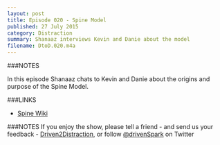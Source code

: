 ```yaml
---
layout: post
title: Episode 020 - Spine Model
published: 27 July 2015
category: Distraction
summary: Shanaaz interviews Kevin and Danie about the model
filename: DtoD.020.m4a
---
```


###NOTES

In this episode Shanaaz chats to Kevin and Danie about the origins and purpose of the Spine Model.


###LINKS

* [Spine Wiki](http://spine.wiki)
  
###NOTES
If you enjoy the show, please tell a friend - and send us your feedback - [Driven2Distraction](http://www.driven2distraction.co.za), or follow [@drivenSpark](https://twitter.com/#!/d2dpodcast) on Twitter
